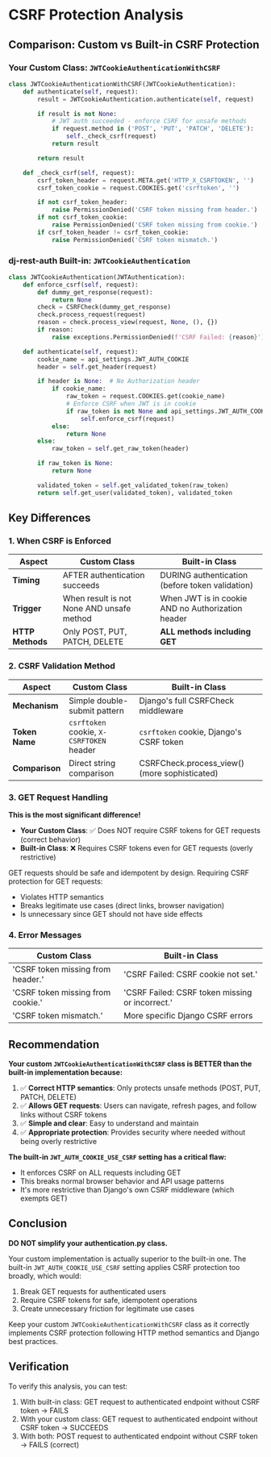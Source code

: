 # CSRF Protection Analysis

## Comparison: Custom vs Built-in CSRF Protection

### Your Custom Class: `JWTCookieAuthenticationWithCSRF`

```python
class JWTCookieAuthenticationWithCSRF(JWTCookieAuthentication):
    def authenticate(self, request):
        result = JWTCookieAuthentication.authenticate(self, request)

        if result is not None:
            # JWT auth succeeded - enforce CSRF for unsafe methods
            if request.method in ('POST', 'PUT', 'PATCH', 'DELETE'):
                self._check_csrf(request)
            return result

        return result

    def _check_csrf(self, request):
        csrf_token_header = request.META.get('HTTP_X_CSRFTOKEN', '')
        csrf_token_cookie = request.COOKIES.get('csrftoken', '')

        if not csrf_token_header:
            raise PermissionDenied('CSRF token missing from header.')
        if not csrf_token_cookie:
            raise PermissionDenied('CSRF token missing from cookie.')
        if csrf_token_header != csrf_token_cookie:
            raise PermissionDenied('CSRF token mismatch.')
```

### dj-rest-auth Built-in: `JWTCookieAuthentication`

```python
class JWTCookieAuthentication(JWTAuthentication):
    def enforce_csrf(self, request):
        def dummy_get_response(request):
            return None
        check = CSRFCheck(dummy_get_response)
        check.process_request(request)
        reason = check.process_view(request, None, (), {})
        if reason:
            raise exceptions.PermissionDenied(f'CSRF Failed: {reason}')

    def authenticate(self, request):
        cookie_name = api_settings.JWT_AUTH_COOKIE
        header = self.get_header(request)

        if header is None:  # No Authorization header
            if cookie_name:
                raw_token = request.COOKIES.get(cookie_name)
                # Enforce CSRF when JWT is in cookie
                if raw_token is not None and api_settings.JWT_AUTH_COOKIE_USE_CSRF:
                    self.enforce_csrf(request)
            else:
                return None
        else:
            raw_token = self.get_raw_token(header)

        if raw_token is None:
            return None

        validated_token = self.get_validated_token(raw_token)
        return self.get_user(validated_token), validated_token
```

## Key Differences

### 1. **When CSRF is Enforced**

| Aspect           | Custom Class                              | Built-in Class                                    |
| ---------------- | ----------------------------------------- | ------------------------------------------------- |
| **Timing**       | AFTER authentication succeeds             | DURING authentication (before token validation)   |
| **Trigger**      | When result is not None AND unsafe method | When JWT is in cookie AND no Authorization header |
| **HTTP Methods** | Only POST, PUT, PATCH, DELETE             | **ALL methods including GET**                     |

### 2. **CSRF Validation Method**

| Aspect         | Custom Class                             | Built-in Class                                |
| -------------- | ---------------------------------------- | --------------------------------------------- |
| **Mechanism**  | Simple double-submit pattern             | Django's full CSRFCheck middleware            |
| **Token Name** | `csrftoken` cookie, `X-CSRFTOKEN` header | `csrftoken` cookie, Django's CSRF token       |
| **Comparison** | Direct string comparison                 | CSRFCheck.process_view() (more sophisticated) |

### 3. **GET Request Handling**

**This is the most significant difference!**

- **Your Custom Class**: ✅ Does NOT require CSRF tokens for GET requests (correct behavior)
- **Built-in Class**: ❌ Requires CSRF tokens even for GET requests (overly restrictive)

GET requests should be safe and idempotent by design. Requiring CSRF protection for GET requests:

- Violates HTTP semantics
- Breaks legitimate use cases (direct links, browser navigation)
- Is unnecessary since GET should not have side effects

### 4. **Error Messages**

| Custom Class                      | Built-in Class                                  |
| --------------------------------- | ----------------------------------------------- |
| 'CSRF token missing from header.' | 'CSRF Failed: CSRF cookie not set.'             |
| 'CSRF token missing from cookie.' | 'CSRF Failed: CSRF token missing or incorrect.' |
| 'CSRF token mismatch.'            | More specific Django CSRF errors                |

## Recommendation

**Your custom `JWTCookieAuthenticationWithCSRF` class is BETTER than the built-in implementation because:**

1. ✅ **Correct HTTP semantics**: Only protects unsafe methods (POST, PUT, PATCH, DELETE)
2. ✅ **Allows GET requests**: Users can navigate, refresh pages, and follow links without CSRF tokens
3. ✅ **Simple and clear**: Easy to understand and maintain
4. ✅ **Appropriate protection**: Provides security where needed without being overly restrictive

**The built-in `JWT_AUTH_COOKIE_USE_CSRF` setting has a critical flaw:**

- It enforces CSRF on ALL requests including GET
- This breaks normal browser behavior and API usage patterns
- It's more restrictive than Django's own CSRF middleware (which exempts GET)

## Conclusion

**DO NOT simplify your authentication.py class.**

Your custom implementation is actually superior to the built-in one. The built-in `JWT_AUTH_COOKIE_USE_CSRF` setting applies CSRF protection too broadly, which would:

1. Break GET requests for authenticated users
2. Require CSRF tokens for safe, idempotent operations
3. Create unnecessary friction for legitimate use cases

Keep your custom `JWTCookieAuthenticationWithCSRF` class as it correctly implements CSRF protection following HTTP method semantics and Django best practices.

## Verification

To verify this analysis, you can test:

1. With built-in class: GET request to authenticated endpoint without CSRF token → FAILS
2. With your custom class: GET request to authenticated endpoint without CSRF token → SUCCEEDS
3. With both: POST request to authenticated endpoint without CSRF token → FAILS (correct)
